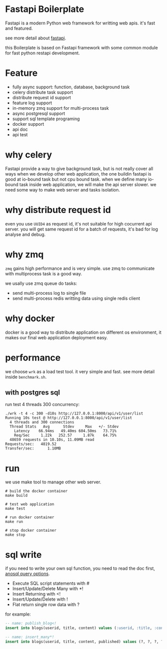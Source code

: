 # Fastapi Boilerplate

Fastapi is a modern Python web framework for writting web apis. it's fast and 
featured.

see more detail about [fastapi](https://github.com/tiangolo/fastapi).

this Boilerplate is based on Fastapi framework with some common module for fast 
python restapi development.

# Feature

- fully async support: function, database, background task
- celery distribute task support
- distribute request id support
- feature log support
- in-memory zmq support for multi-process task
- async postgresql support
- support sql template programing
- docker support 
- api doc
- api test

# why celery

Fastapi provide a way to give background task, but is not really cover all ways when we develop other web application, the one buildin fastapi is good at io-bound task but not cpu bound task. when we define many io-bound task inside web application, we will make the api server slower. we need some way to make web server and tasks isolation.

# why distribute request id

even you use `UUID4` as request id, it's not suitable for high cocurrent api server. you will get same request id for a batch of requests, it's bad for log analyse and debug.

# why zmq

`zmq` gains high performance and is very simple. use zmq to communicate with multiprocess task is a good way. 

we usally use zmq queue do tasks:
- send multi-process log to single file
- send multi-process redis writting data using single redis client

# why docker

docker is a good way to distribute application on different os environment, it makes our final web application deployment easy.

# performance

we choose `wrk` as a load test tool. it very simple and fast. see more detail inside `benchmark.sh`.

## with postgres sql

run test 4 threads 300 concurrency:

```shell
./wrk -t 4 -c 300 -d10s http://127.0.0.1:8000/api/v1/user/list
Running 10s test @ http://127.0.0.1:8000/api/v1/user/list
  4 threads and 300 connections
  Thread Stats   Avg      Stdev     Max   +/- Stdev
    Latency    66.94ms   49.40ms 604.50ms   73.71%
    Req/Sec     1.22k   252.57     1.87k    64.75%
  48659 requests in 10.10s, 11.09MB read
Requests/sec:   4819.52
Transfer/sec:      1.10MB
```

# run

we use make tool to manage other web server.

``` shell
# build the docker container
make build

# test web application
make test

# run docker container
make run

# stop docker container
make stop
```

# sql write

if you need to write your own sql function, you need to read the doc first, [anosql query options](https://anosql.readthedocs.io/en/latest/defining_queries.html#query-operations).

-  Execute SQL script statements with #
-  Insert/Update/Delete Many with *!
-  Insert Returning with <!
-  Insert/Update/Delete with !
-  Flat return single row data with ?

for example:
```sql
-- name: publish_blog<!
insert into blogs(userid, title, content) values (:userid, :title, :content);

-- name: insert_many*!
insert into blogs(userid, title, content, published) values (?, ?, ?, ?);
```